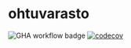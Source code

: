 # ohtuvarasto

![GHA workflow badge](https://github.com/maxxof/ohtuvarasto/workflows/CI/badge.svg)
[![codecov](https://codecov.io/gh/maxxof/ohtuvarasto/graph/badge.svg?token=6FJWT6NYLU)](https://codecov.io/gh/maxxof/ohtuvarasto)
